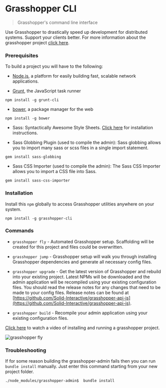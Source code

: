 # Grasshopper CLI


> Grasshopper's command line interface

Use Grasshopper to drastically speed up development for distributed systems. Support your clients better. For more information about the grasshopper project [click here](http://grasshopper.ws).

### Prerequisites


To build a project you will have to the following:

* [Node.js](http://nodejs.org/download/), a platform for easily building fast, scalable network applications.

* [Grunt](http://gruntjs.com/), the JavaScript task runner

```
npm install -g grunt-cli
```

* [bower](http://bower.io/), a package manager for the web

```
npm install -g bower
```

* Sass: Syntactically Awesome Style Sheets. [Click here](http://sass-lang.com/install) for installation instructions.

* Sass Globbing Plugin (used to compile the admin): Sass globbing allows you to import many sass or scss files in a single import statement.

```
gem install sass-globbing
```

* Sass CSS Importer (used to compile the admin): The Sass CSS Importer allows you to import a CSS file into Sass.

```
gem install sass-css-importer
```

### Installation

Install this `npm` globally to access Grasshopper utilities anywhere on your system.

    npm install -g grasshopper-cli

### Commands

* `grasshopper fly` - Automated Grasshopper setup. Scaffolding will be created for this project and files could be overwritten.

* `grasshopper jump` - Grasshopper setup will walk you through installing Grasshopper dependencies and generate all necessary config files.

* `grasshopper upgrade` - Get the latest version of Grasshopper and rebuild into your existing project. Latest NPMs will be downloaded and the admin application will be recompiled using your existing configuration files. You should read the release notes for any changes that need to be made to your config files. Release notes can be found at [https://github.com/Solid-Interactive/grasshopper-api-js](https://github.com/Solid-Interactive/grasshopper-api-js).

* `grasshopper build` - Recompile your admin application using your existing configuration files.

[Click here](https://s3.amazonaws.com/SolidInteractive/images/grasshopper/grasshopper-cli-fly.mp4) to watch a video of installing and running a grasshopper project.

![grasshopper fly](https://s3.amazonaws.com/SolidInteractive/images/grasshopper/grasshopper-cli-fly.png)

### Troubleshooting

If for some reason building the grasshopper-admin fails then you can run `bundle install` manually. Just enter this command starting from your new project folder.

`./node_modules/grasshopper-admin$  bundle install`
